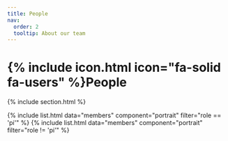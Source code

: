 ```yaml
---
title: People
nav:
  order: 2
  tooltip: About our team
---
```


# {% include icon.html icon="fa-solid fa-users" %}People

{% include section.html %}

{% include list.html data="members" component="portrait" filter="role == 'pi'" %}
{% include list.html data="members" component="portrait" filter="role != 'pi'" %}
